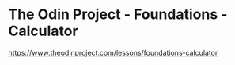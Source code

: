 # The Odin Project - Foundations - Calculator
https://www.theodinproject.com/lessons/foundations-calculator
